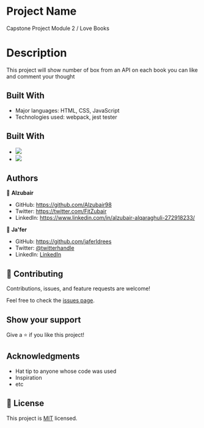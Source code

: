 # Project Name

Capstone Project Module 2 / Love Books

# Description

This project will show number of box from an API on each book you can like and comment your thought

## Built With

- Major languages: HTML, CSS, JavaScript
- Technologies used: webpack, jest tester

## Built With
- ![](http://openlibrary.org)
- ![](https://us-central1-involvement-api.cloudfunctions.net)

## Authors

👤 **Alzubair**

- GitHub: https://github.com/Alzubair98
- Twitter: https://twitter.com/FitZubair
- LinkedIn: https://www.linkedin.com/in/alzubair-alqaraghuli-272918233/

👤 **Ja'fer**

- GitHub: https://github.com/jaferIdrees
- Twitter: [@twitterhandle](https://twitter.com/jafel_l)
- LinkedIn: [LinkedIn](https://linkedin.com/in/jaferll)

## 🤝 Contributing

Contributions, issues, and feature requests are welcome!

Feel free to check the [issues page]().

## Show your support

Give a ⭐️ if you like this project!

## Acknowledgments

- Hat tip to anyone whose code was used
- Inspiration
- etc

## 📝 License

This project is [MIT](./MIT.md) licensed.
